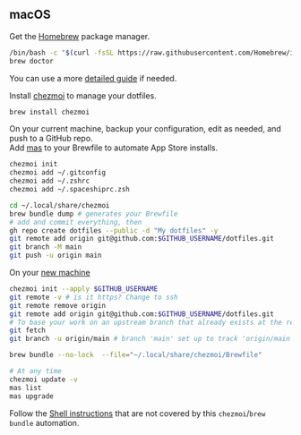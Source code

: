 ## macOS
Get the [Homebrew](https://brew.sh/) package manager.
```zsh
/bin/bash -c "$(curl -fsSL https://raw.githubusercontent.com/Homebrew/install/HEAD/install.sh)"
brew doctor
```
You can use a more [detailed guide](https://mac.install.guide/homebrew/index.html) if needed.

Install [chezmoi](https://www.chezmoi.io/install/) to manage your dotfiles.   
```sh
brew install chezmoi
```

On your current machine, backup your configuration, edit as needed, and push to a GitHub repo.  
Add [mas](https://github.com/mas-cli/mas) to your Brewfile to automate App Store installs.
```sh
chezmoi init
chezmoi add ~/.gitconfig
chezmoi add ~/.zshrc
chezmoi add ~/.spaceshiprc.zsh

cd ~/.local/share/chezmoi
brew bundle dump # generates your Brewfile
# add and commit everything, then
gh repo create dotfiles --public -d "My dotfiles" -y
git remote add origin git@github.com:$GITHUB_USERNAME/dotfiles.git
git branch -M main
git push -u origin main
```

On your [new machine](https://www.chezmoi.io/quick-start/#using-chezmoi-across-multiple-machines)
```sh
chezmoi init --apply $GITHUB_USERNAME
git remote -v # is it https? Change to ssh
git remote remove origin
git remote add origin git@github.com:$GITHUB_USERNAME/dotfiles.git
# To base your work on an upstream branch that already exists at the remote, you may need to retrieve it.
git fetch
git branch -u origin/main # branch 'main' set up to track 'origin/main'.

brew bundle --no-lock  --file="~/.local/share/chezmoi/Brewfile" 

# At any time
chezmoi update -v
mas list
mas upgrade
```

Follow the [Shell instructions](/reference/shell/) that are not covered by this `chezmoi`/`brew bundle` automation. 